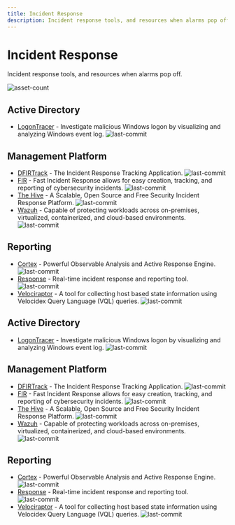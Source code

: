 ```yaml
---
title: Incident Response
description: Incident response tools, and resources when alarms pop off.
---
```


# Incident Response

Incident response tools, and resources when alarms pop off.

![asset-count](https://img.shields.io/badge/Tools%20%26%20Resources%20Available-16-757575?style=for-the-badge)

## Active Directory

* [LogonTracer](https://github.com/JPCERTCC/LogonTracer) - Investigate malicious Windows logon by visualizing and analyzing Windows event log. ![last-commit](https://img.shields.io/github/last-commit/JPCERTCC/LogonTracer?style=flat)


## Management Platform

* [DFIRTrack](https://github.com/dfirtrack/dfirtrack) - The Incident Response Tracking Application. ![last-commit](https://img.shields.io/github/last-commit/dfirtrack/dfirtrack?style=flat)
* [FIR](https://github.com/certsocietegenerale/FIR) - Fast Incident Response allows for easy creation, tracking, and reporting of cybersecurity incidents. ![last-commit](https://img.shields.io/github/last-commit/certsocietegenerale/FIR?style=flat)
* [The Hive](https://github.com/TheHive-Project/TheHive) - A Scalable, Open Source and Free Security Incident Response Platform. ![last-commit](https://img.shields.io/github/last-commit/TheHive-Project/TheHive?style=flat)
* [Wazuh](https://github.com/wazuh/wazuh) - Capable of protecting workloads across on-premises, virtualized, containerized, and cloud-based environments. ![last-commit](https://img.shields.io/github/last-commit/wazuh/wazuh?style=flat)


## Reporting

* [Cortex](https://github.com/TheHive-Project/Cortex) - Powerful Observable Analysis and Active Response Engine. ![last-commit](https://img.shields.io/github/last-commit/TheHive-Project/Cortex?style=flat)
* [Response](https://github.com/monzo/response) - Real-time incident response and reporting tool. ![last-commit](https://img.shields.io/github/last-commit/monzo/response?style=flat)
* [Velociraptor](https://github.com/Velocidex/velociraptor) - A tool for collecting host based state information using Velocidex Query Language (VQL) queries. ![last-commit](https://img.shields.io/github/last-commit/Velocidex/velociraptor?style=flat)


## Active Directory

* [LogonTracer](https://github.com/JPCERTCC/LogonTracer) - Investigate malicious Windows logon by visualizing and analyzing Windows event log. ![last-commit](https://img.shields.io/github/last-commit/JPCERTCC/LogonTracer?style=flat)


## Management Platform

* [DFIRTrack](https://github.com/dfirtrack/dfirtrack) - The Incident Response Tracking Application. ![last-commit](https://img.shields.io/github/last-commit/dfirtrack/dfirtrack?style=flat)
* [FIR](https://github.com/certsocietegenerale/FIR) - Fast Incident Response allows for easy creation, tracking, and reporting of cybersecurity incidents. ![last-commit](https://img.shields.io/github/last-commit/certsocietegenerale/FIR?style=flat)
* [The Hive](https://github.com/TheHive-Project/TheHive) - A Scalable, Open Source and Free Security Incident Response Platform. ![last-commit](https://img.shields.io/github/last-commit/TheHive-Project/TheHive?style=flat)
* [Wazuh](https://github.com/wazuh/wazuh) - Capable of protecting workloads across on-premises, virtualized, containerized, and cloud-based environments. ![last-commit](https://img.shields.io/github/last-commit/wazuh/wazuh?style=flat)


## Reporting

* [Cortex](https://github.com/TheHive-Project/Cortex) - Powerful Observable Analysis and Active Response Engine. ![last-commit](https://img.shields.io/github/last-commit/TheHive-Project/Cortex?style=flat)
* [Response](https://github.com/monzo/response) - Real-time incident response and reporting tool. ![last-commit](https://img.shields.io/github/last-commit/monzo/response?style=flat)
* [Velociraptor](https://github.com/Velocidex/velociraptor) - A tool for collecting host based state information using Velocidex Query Language (VQL) queries. ![last-commit](https://img.shields.io/github/last-commit/Velocidex/velociraptor?style=flat)